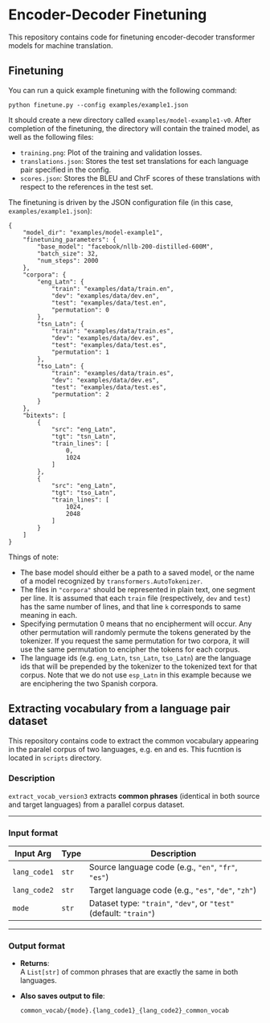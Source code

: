 # Encoder-Decoder Finetuning

This repository contains code for finetuning encoder-decoder transformer models for machine translation.

## Finetuning

You can run a quick example finetuning with the following command:

    python finetune.py --config examples/example1.json

It should create a new directory called ```examples/model-example1-v0```. After completion of the finetuning, the directory will contain the trained model, as well as the following files:

- `training.png`: Plot of the training and validation losses.
- `translations.json`: Stores the test set translations for each language pair specified in the config.
- `scores.json`: Stores the BLEU and ChrF scores of these translations with respect to the references in the test set.

The finetuning is driven by the JSON configuration file (in this case, `examples/example1.json`):

    {
        "model_dir": "examples/model-example1",
        "finetuning_parameters": {
            "base_model": "facebook/nllb-200-distilled-600M",
            "batch_size": 32,
            "num_steps": 2000
        },
        "corpora": {
            "eng_Latn": {
                "train": "examples/data/train.en",
                "dev": "examples/data/dev.en",
                "test": "examples/data/test.en",
                "permutation": 0
            },
            "tsn_Latn": {
                "train": "examples/data/train.es",
                "dev": "examples/data/dev.es",
                "test": "examples/data/test.es",
                "permutation": 1
            },
            "tso_Latn": {
                "train": "examples/data/train.es",
                "dev": "examples/data/dev.es",
                "test": "examples/data/test.es",
                "permutation": 2
            }
        },
        "bitexts": [
            {
                "src": "eng_Latn",
                "tgt": "tsn_Latn",
                "train_lines": [
                    0,
                    1024
                ]
            },
            {
                "src": "eng_Latn",
                "tgt": "tso_Latn",
                "train_lines": [
                    1024,
                    2048
                ]
            }
        ]
    }



Things of note:

- The base model should either be a path to a saved model, or the name of a model recognized by `transformers.AutoTokenizer`.
- The files in `"corpora"` should be represented in plain text, one segment per line. It is assumed that each `train` file (respectively, `dev` and `test`) has the same number of lines, and that line `k` corresponds to same meaning in each.
- Specifying permutation 0 means that no encipherment will occur. Any other permutation will randomly permute the tokens generated by the tokenizer. If you request the same permutation for two corpora, it will use the same permutation to encipher the tokens for each corpus.
- The language ids (e.g. `eng_Latn`, `tsn_Latn`, `tso_Latn`) are the language ids that will be prepended by the tokenizer to the tokenized text for that corpus. Note that we do not use `esp_Latn` in this example because we are enciphering the two Spanish corpora.


## Extracting vocabulary from a language pair dataset

This repository contains code to extract the common vocabulary appearing in the paralel corpus of two languages, e.g. en and es. This fucntion is located in `scripts` directory.

### Description

`extract_vocab_version3` extracts **common phrases** (identical in both source and target languages) from a parallel corpus dataset.

---

### Input format

| Input Arg    | Type   | Description                                                                 |
|--------------|--------|-----------------------------------------------------------------------------|
| `lang_code1` | `str`  | Source language code (e.g., `"en"`, `"fr"`, `"es"`)                         |
| `lang_code2` | `str`  | Target language code (e.g., `"es"`, `"de"`, `"zh"`)                         |
| `mode`       | `str`  | Dataset type: `"train"`, `"dev"`, or `"test"` (default: `"train"`)        |

---

### Output format

- **Returns**:  
  A `List[str]` of common phrases that are exactly the same in both languages.

- **Also saves output to file**:  
  ```text
  common_vocab/{mode}.{lang_code1}_{lang_code2}_common_vocab
  ```


